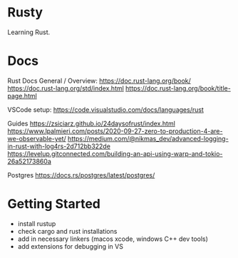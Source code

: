 # Rusty
Learning Rust.

# Docs
Rust Docs
    General / Overview:
        https://doc.rust-lang.org/book/
        https://doc.rust-lang.org/std/index.html
        https://doc.rust-lang.org/book/title-page.html


VSCode setup:
    https://code.visualstudio.com/docs/languages/rust

Guides
    https://zsiciarz.github.io/24daysofrust/index.html
    https://www.lpalmieri.com/posts/2020-09-27-zero-to-production-4-are-we-observable-yet/
    https://medium.com/@nikmas_dev/advanced-logging-in-rust-with-log4rs-2d712bb322de
    https://levelup.gitconnected.com/building-an-api-using-warp-and-tokio-26a52173860a
    
    
Postgres
    https://docs.rs/postgres/latest/postgres/

# Getting Started
- install rustup
- check cargo and rust installations
- add in necessary linkers (macos xcode, windows C++ dev tools)
- add extensions for debugging in VS


